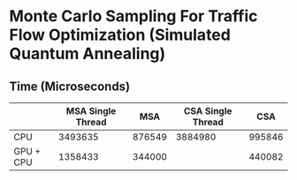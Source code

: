 # Monte Carlo Sampling For Traffic Flow Optimization (Simulated Quantum Annealing)

## Time (Microseconds)
|               | MSA Single Thread | MSA       | CSA Single Thread | CSA      |
|---------------|-------------------|-----------|-------------------|----------|
| CPU           |    3493635        |  876549   |  3884980          | 995846   |
| GPU + CPU     |    1358433        |  344000   |                   | 440082   |